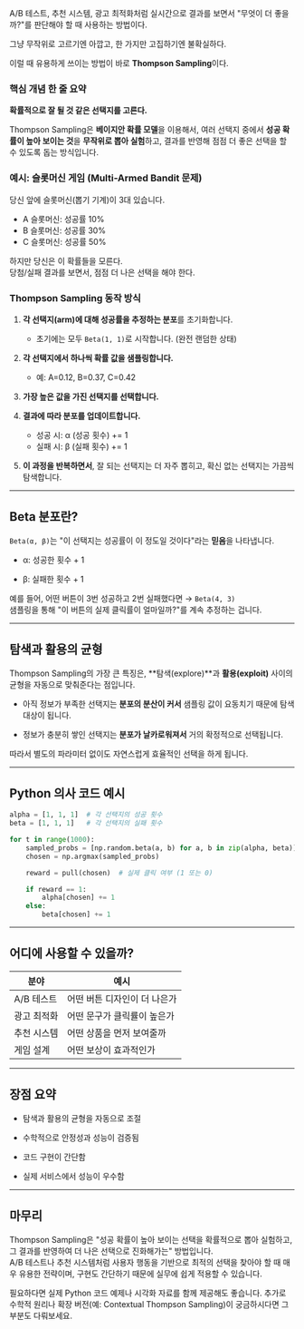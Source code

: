 A/B 테스트, 추천 시스템, 광고 최적화처럼 실시간으로 결과를 보면서 "무엇이 더 좋을까?"를 판단해야 할 때 사용하는 방법이다.

그냥 무작위로 고르기엔 아깝고, 한 가지만 고집하기엔 불확실하다.

이럴 때 유용하게 쓰이는 방법이 바로 **Thompson Sampling**이다.

### 핵심 개념 한 줄 요약

**확률적으로 잘 될 것 같은 선택지를 고른다.**

Thompson Sampling은 **베이지안 확률 모델**을 이용해서, 여러 선택지 중에서 **성공 확률이 높아 보이는 것**을 **무작위로 뽑아 실험**하고, 결과를 반영해 점점 더 좋은 선택을 할 수 있도록 돕는 방식입니다.


### 예시: 슬롯머신 게임 (Multi-Armed Bandit 문제)

당신 앞에 슬롯머신(뽑기 기계)이 3대 있습니다.

- A 슬롯머신: 성공률 10%
- B 슬롯머신: 성공률 30%
- C 슬롯머신: 성공률 50%

하지만 당신은 이 확률들을 모른다.  
당첨/실패 결과를 보면서, 점점 더 나은 선택을 해야 한다.

### Thompson Sampling 동작 방식

1. **각 선택지(arm)에 대해 성공률을 추정하는 분포**를 초기화합니다.
    - 초기에는 모두 `Beta(1, 1)`로 시작합니다. (완전 랜덤한 상태)
2. **각 선택지에서 하나씩 확률 값을 샘플링합니다.**
    - 예: A=0.12, B=0.37, C=0.42
3. **가장 높은 값을 가진 선택지를 선택합니다.**
    
4. **결과에 따라 분포를 업데이트합니다.**
    - 성공 시: α (성공 횟수) += 1
    - 실패 시: β (실패 횟수) += 1

5. **이 과정을 반복하면서**, 잘 되는 선택지는 더 자주 뽑히고, 확신 없는 선택지는 가끔씩 탐색합니다.
    

---

## Beta 분포란?

`Beta(α, β)`는 "이 선택지는 성공률이 이 정도일 것이다"라는 **믿음**을 나타냅니다.

- α: 성공한 횟수 + 1
    
- β: 실패한 횟수 + 1
    

예를 들어, 어떤 버튼이 3번 성공하고 2번 실패했다면 → `Beta(4, 3)`  
샘플링을 통해 "이 버튼의 실제 클릭률이 얼마일까?"를 계속 추정하는 겁니다.

---

## 탐색과 활용의 균형

Thompson Sampling의 가장 큰 특징은, **탐색(explore)**과 **활용(exploit)** 사이의 균형을 자동으로 맞춰준다는 점입니다.

- 아직 정보가 부족한 선택지는 **분포의 분산이 커서** 샘플링 값이 요동치기 때문에 탐색 대상이 됩니다.
    
- 정보가 충분히 쌓인 선택지는 **분포가 날카로워져서** 거의 확정적으로 선택됩니다.
    

따라서 별도의 파라미터 없이도 자연스럽게 효율적인 선택을 하게 됩니다.

---

## Python 의사 코드 예시

```python
alpha = [1, 1, 1]  # 각 선택지의 성공 횟수
beta = [1, 1, 1]   # 각 선택지의 실패 횟수

for t in range(1000):
    sampled_probs = [np.random.beta(a, b) for a, b in zip(alpha, beta)]
    chosen = np.argmax(sampled_probs)

    reward = pull(chosen)  # 실제 클릭 여부 (1 또는 0)

    if reward == 1:
        alpha[chosen] += 1
    else:
        beta[chosen] += 1
```

---

## 어디에 사용할 수 있을까?

|분야|예시|
|---|---|
|A/B 테스트|어떤 버튼 디자인이 더 나은가|
|광고 최적화|어떤 문구가 클릭률이 높은가|
|추천 시스템|어떤 상품을 먼저 보여줄까|
|게임 설계|어떤 보상이 효과적인가|

---

## 장점 요약

- 탐색과 활용의 균형을 자동으로 조절
    
- 수학적으로 안정성과 성능이 검증됨
    
- 코드 구현이 간단함
    
- 실제 서비스에서 성능이 우수함
    

---

## 마무리

Thompson Sampling은 "성공 확률이 높아 보이는 선택을 확률적으로 뽑아 실험하고, 그 결과를 반영하여 더 나은 선택으로 진화해가는" 방법입니다.  
A/B 테스트나 추천 시스템처럼 사용자 행동을 기반으로 최적의 선택을 찾아야 할 때 매우 유용한 전략이며, 구현도 간단하기 때문에 실무에 쉽게 적용할 수 있습니다.

필요하다면 실제 Python 코드 예제나 시각화 자료를 함께 제공해도 좋습니다. 추가로 수학적 원리나 확장 버전(예: Contextual Thompson Sampling)이 궁금하시다면 그 부분도 다뤄보세요.
